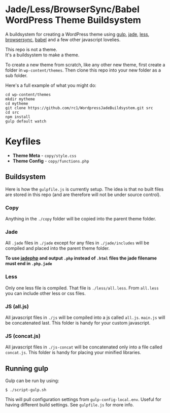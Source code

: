 # Jade/Less/BrowserSync/Babel WordPress Theme Buildsystem

A buildsystem for creating a WordPress theme using [gulp](http://gulpjs.com), [jade](http://jadelang), [less](http://lesscss.org), [browsersync](https://www.browsersync.io/), [babel](https://babeljs.io/) and a few other javascript lovelies. 

This repo is not a theme.  
It's a buildsystem to make a theme.

To create a new theme from scratch, like any other new theme, first create a folder in `wp-content/themes`. Then clone this repo into your new folder as a sub folder. 

Here's a full example of what you might do:

    cd wp-content/themes
    mkdir mytheme
    cd mytheme
    git clone https://github.com/rc1/WordpressJadeBuildsystem.git src
    cd src
    npm install
    gulp default watch


# Keyfiles

- __Theme Meta__ - `copy/style.css`
- __Theme Config__ - `copy/functions.php`

## Buildsystem

Here is how the `gulpfile.js` is currently setup. The idea is that no built files are stored in this repo (and are therefore will not be under source control).

### Copy

Anything in the `./copy` folder will be copied into the parent theme folder. 

### Jade

All `.jade` files in `./jade` except for any files in `./jade/includes` will be compiled and placed into the parent theme folder. 

__To use [jadephp](https://www.npmjs.com/package/gulp-jade-php) and  output `.php` instead of `.html` files the jade filename must end in `.php.jade`__

### Less

Only one less file is compiled. That file is `./less/all.less`. From `all.less` you can include other less or css files.

### JS (all.js)

All javascript files in `./js` will be compiled into a js called `all.js`. `main.js` will be concatenated last. This folder is handy for your custom javascript.

### JS (concat.js)

All javascript files in `./js-concat` will be concatenated only into a file called `concat.js`. This folder is handy for placing your minified libraries.

## Running gulp

Gulp can be run by using:


    $ ./script-gulp.sh
    
This will pull configuration settings from `gulp-config-local.env`. Useful for having different build settings. See `gulpfile.js` for more info.



